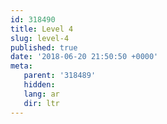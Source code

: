 ```yaml
---
id: 318490
title: Level 4
slug: level-4
published: true
date: '2018-06-20 21:50:50 +0000'
meta:
   parent: '318489'
   hidden: 
   lang: ar
   dir: ltr
---
```


